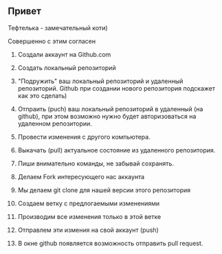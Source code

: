 ## Привет

Тефтелька - замечательный коти)

Совершенно с этим согласен

1. Создали аккаунт на Github.com
2. Создать локальный репозиторий
3. "Подружить" ваш локальный репозиторий и удаленный репозиторий. Github при создании нового репозитория подскажет как это сделать)
4. Отпраить (puch) ваш локальный репозиторий в удаленный (на github), при этом возможно нужно будет авторизоваться на удаленном репозитории.
5. Провести изменения с другого компьютера.
6. Выкачать (pull) актуальное состояние из удаленного репозитория.
7. Пиши внимательно команды, не забывай сохранять.


1. Делаем Fork интересующего нас аккаунта
2. Мы делаем git clone для нашей версии этого репозитория
3. Создаем ветку с предлогаемыми изменениями 
4. Производим все изменения только в этой ветке 
5. Отправлем эти измения на свой аккаунт (push)
6. В окне github появляется возможность отправить pull request.

